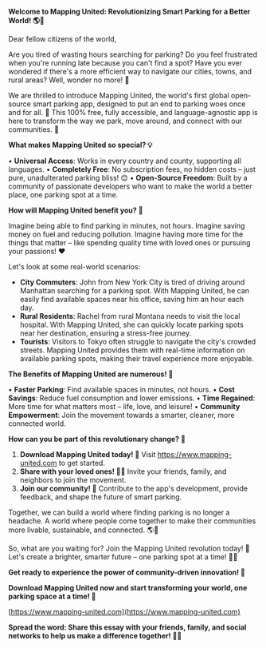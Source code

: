 **Welcome to Mapping United: Revolutionizing Smart Parking for a Better World! 🌎🚗**

Dear fellow citizens of the world,

Are you tired of wasting hours searching for parking? Do you feel frustrated when you're running late because you can't find a spot? Have you ever wondered if there's a more efficient way to navigate our cities, towns, and rural areas? Well, wonder no more! 🤔

We are thrilled to introduce Mapping United, the world's first global open-source smart parking app, designed to put an end to parking woes once and for all. 🚨 This 100% free, fully accessible, and language-agnostic app is here to transform the way we park, move around, and connect with our communities. 🌈

**What makes Mapping United so special? 💡**

• **Universal Access**: Works in every country and county, supporting all languages.
• **Completely Free**: No subscription fees, no hidden costs – just pure, unadulterated parking bliss! 😊
• **Open-Source Freedom**: Built by a community of passionate developers who want to make the world a better place, one parking spot at a time.

**How will Mapping United benefit you? 🤔**

Imagine being able to find parking in minutes, not hours. Imagine saving money on fuel and reducing pollution. Imagine having more time for the things that matter – like spending quality time with loved ones or pursuing your passions! ❤️

Let's look at some real-world scenarios:

* **City Commuters**: John from New York City is tired of driving around Manhattan searching for a parking spot. With Mapping United, he can easily find available spaces near his office, saving him an hour each day.
* **Rural Residents**: Rachel from rural Montana needs to visit the local hospital. With Mapping United, she can quickly locate parking spots near her destination, ensuring a stress-free journey.
* **Tourists**: Visitors to Tokyo often struggle to navigate the city's crowded streets. Mapping United provides them with real-time information on available parking spots, making their travel experience more enjoyable.

**The Benefits of Mapping United are numerous! 🌟**

• **Faster Parking**: Find available spaces in minutes, not hours.
• **Cost Savings**: Reduce fuel consumption and lower emissions.
• **Time Regained**: More time for what matters most – life, love, and leisure!
• **Community Empowerment**: Join the movement towards a smarter, cleaner, more connected world.

**How can you be part of this revolutionary change? 🌟**

1. **Download Mapping United today! 📲** Visit https://www.mapping-united.com to get started.
2. **Share with your loved ones! 🤜🤛** Invite your friends, family, and neighbors to join the movement.
3. **Join our community! 👥** Contribute to the app's development, provide feedback, and shape the future of smart parking.

Together, we can build a world where finding parking is no longer a headache. A world where people come together to make their communities more livable, sustainable, and connected. 🌎💖

So, what are you waiting for? Join the Mapping United revolution today! 🔔 Let's create a brighter, smarter future – one parking spot at a time! 🚀👏

**Get ready to experience the power of community-driven innovation! 💪**

**Download Mapping United now and start transforming your world, one parking space at a time! 🌟**

[https://www.mapping-united.com](https://www.mapping-united.com)

**Spread the word: Share this essay with your friends, family, and social networks to help us make a difference together! 📢💬**